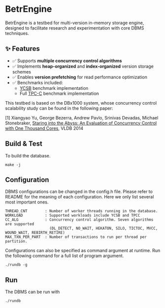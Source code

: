 # BetrEngine

BetrEngine is a testbed for multi-version in-memory storage engine, designed to facilitate research and experimentation with core DBMS techniques.

## ✨ Features

- ✅ Supports **multiple concurrency control algorithms**
- ✅ Implements **heap-organized** and **index-organized** version storage schemes
- ✅ Enables **version prefetching** for read performance optimization
- ✅ Benchmarks included:
  - [YCSB](https://github.com/brianfrankcooper/YCSB) benchmark implementation
  - Full [TPC-C](http://www.tpc.org/tpcc/) benchmark implementation

This testbed is based on the DBx1000 system, whose concurrency control scalability study can be found in the following paper:

[1] Xiangyao Yu, George Bezerra, Andrew Pavlo, Srinivas Devadas, Michael Stonebraker, [Staring into the Abyss: An Evaluation of Concurrency Control with One Thousand Cores](http://www.vldb.org/pvldb/vol8/p209-yu.pdf), VLDB 2014
    
    
    
Build & Test
------------

To build the database.

    make -j
    
Configuration
-------------

DBMS configurations can be changed in the config.h file. Please refer to README for the meaning of each configuration. Here we only list several most important ones. 

    THREAD_CNT        : Number of worker threads running in the database.
    WORKLOAD          : Supported workloads include YCSB and TPCC
    CC_ALG            : Concurrency control algorithm. Seven algorithms are supported 
                        (DL_DETECT, NO_WAIT, HEKATON, SILO, TICTOC, MVCC, WOUND_WAIT, REBIRTH_RETIRE) 
    MAX_TXN_PER_PART  : Number of transactions to run per thread per partition.
                        
Configurations can also be specified as command argument at runtime. Run the following command for a full list of program argument. 
    
    ./rundb -g 

Run
---

The DBMS can be run with 

    ./rundb

 
